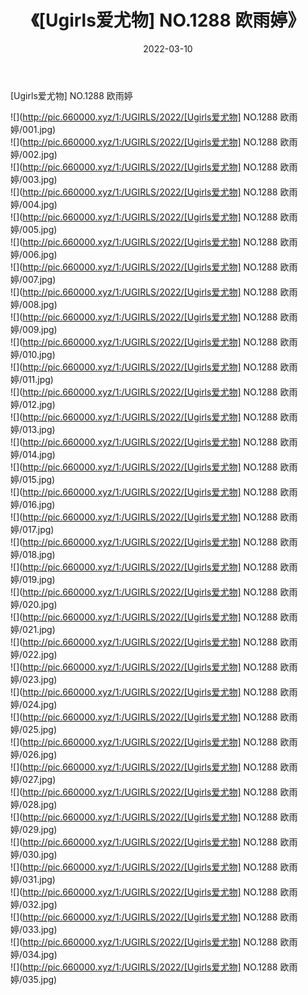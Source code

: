 ﻿---
layout: post
title:  《[Ugirls爱尤物] NO.1288 欧雨婷》
date:   2022-03-10
img: http://pic.660000.xyz/1:/UGIRLS/2022/[Ugirls爱尤物] NO.1288 欧雨婷/000.jpg
categories: [美女, 清纯, 唯美]
---

[Ugirls爱尤物] NO.1288 欧雨婷

 ![](http://pic.660000.xyz/1:/UGIRLS/2022/[Ugirls爱尤物] NO.1288 欧雨婷/001.jpg) <br>![](http://pic.660000.xyz/1:/UGIRLS/2022/[Ugirls爱尤物] NO.1288 欧雨婷/002.jpg) <br>![](http://pic.660000.xyz/1:/UGIRLS/2022/[Ugirls爱尤物] NO.1288 欧雨婷/003.jpg) <br>![](http://pic.660000.xyz/1:/UGIRLS/2022/[Ugirls爱尤物] NO.1288 欧雨婷/004.jpg) <br>![](http://pic.660000.xyz/1:/UGIRLS/2022/[Ugirls爱尤物] NO.1288 欧雨婷/005.jpg) <br>![](http://pic.660000.xyz/1:/UGIRLS/2022/[Ugirls爱尤物] NO.1288 欧雨婷/006.jpg) <br>![](http://pic.660000.xyz/1:/UGIRLS/2022/[Ugirls爱尤物] NO.1288 欧雨婷/007.jpg) <br>![](http://pic.660000.xyz/1:/UGIRLS/2022/[Ugirls爱尤物] NO.1288 欧雨婷/008.jpg) <br>![](http://pic.660000.xyz/1:/UGIRLS/2022/[Ugirls爱尤物] NO.1288 欧雨婷/009.jpg) <br>![](http://pic.660000.xyz/1:/UGIRLS/2022/[Ugirls爱尤物] NO.1288 欧雨婷/010.jpg) <br>![](http://pic.660000.xyz/1:/UGIRLS/2022/[Ugirls爱尤物] NO.1288 欧雨婷/011.jpg) <br>![](http://pic.660000.xyz/1:/UGIRLS/2022/[Ugirls爱尤物] NO.1288 欧雨婷/012.jpg) <br>![](http://pic.660000.xyz/1:/UGIRLS/2022/[Ugirls爱尤物] NO.1288 欧雨婷/013.jpg) <br>![](http://pic.660000.xyz/1:/UGIRLS/2022/[Ugirls爱尤物] NO.1288 欧雨婷/014.jpg) <br>![](http://pic.660000.xyz/1:/UGIRLS/2022/[Ugirls爱尤物] NO.1288 欧雨婷/015.jpg) <br>![](http://pic.660000.xyz/1:/UGIRLS/2022/[Ugirls爱尤物] NO.1288 欧雨婷/016.jpg) <br>![](http://pic.660000.xyz/1:/UGIRLS/2022/[Ugirls爱尤物] NO.1288 欧雨婷/017.jpg) <br>![](http://pic.660000.xyz/1:/UGIRLS/2022/[Ugirls爱尤物] NO.1288 欧雨婷/018.jpg) <br>![](http://pic.660000.xyz/1:/UGIRLS/2022/[Ugirls爱尤物] NO.1288 欧雨婷/019.jpg) <br>![](http://pic.660000.xyz/1:/UGIRLS/2022/[Ugirls爱尤物] NO.1288 欧雨婷/020.jpg) <br>![](http://pic.660000.xyz/1:/UGIRLS/2022/[Ugirls爱尤物] NO.1288 欧雨婷/021.jpg) <br>![](http://pic.660000.xyz/1:/UGIRLS/2022/[Ugirls爱尤物] NO.1288 欧雨婷/022.jpg) <br>![](http://pic.660000.xyz/1:/UGIRLS/2022/[Ugirls爱尤物] NO.1288 欧雨婷/023.jpg) <br>![](http://pic.660000.xyz/1:/UGIRLS/2022/[Ugirls爱尤物] NO.1288 欧雨婷/024.jpg) <br>![](http://pic.660000.xyz/1:/UGIRLS/2022/[Ugirls爱尤物] NO.1288 欧雨婷/025.jpg) <br>![](http://pic.660000.xyz/1:/UGIRLS/2022/[Ugirls爱尤物] NO.1288 欧雨婷/026.jpg) <br>![](http://pic.660000.xyz/1:/UGIRLS/2022/[Ugirls爱尤物] NO.1288 欧雨婷/027.jpg) <br>![](http://pic.660000.xyz/1:/UGIRLS/2022/[Ugirls爱尤物] NO.1288 欧雨婷/028.jpg) <br>![](http://pic.660000.xyz/1:/UGIRLS/2022/[Ugirls爱尤物] NO.1288 欧雨婷/029.jpg) <br>![](http://pic.660000.xyz/1:/UGIRLS/2022/[Ugirls爱尤物] NO.1288 欧雨婷/030.jpg) <br>![](http://pic.660000.xyz/1:/UGIRLS/2022/[Ugirls爱尤物] NO.1288 欧雨婷/031.jpg) <br>![](http://pic.660000.xyz/1:/UGIRLS/2022/[Ugirls爱尤物] NO.1288 欧雨婷/032.jpg) <br>![](http://pic.660000.xyz/1:/UGIRLS/2022/[Ugirls爱尤物] NO.1288 欧雨婷/033.jpg) <br>![](http://pic.660000.xyz/1:/UGIRLS/2022/[Ugirls爱尤物] NO.1288 欧雨婷/034.jpg) <br>![](http://pic.660000.xyz/1:/UGIRLS/2022/[Ugirls爱尤物] NO.1288 欧雨婷/035.jpg) <br>
